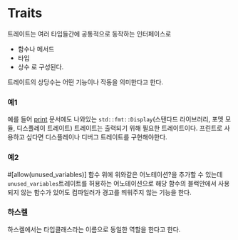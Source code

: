 # Traits

트레이트는 여러 타입들간에 공통적으로 동작하는 인터페이스로 
- 함수나 메서드
- 타입
- 상수
로 구성된다.

트레이트의 상당수는 어떤 기능이나 작동을 의미한다고 한다.

### 예1

예를 들어 [print](print.md) 문서에도 나와있는 `std::fmt::Display`(스탠다드 라이브러리, 포멧 모듈, 디스플레이 트레이트) 트레이트는 출력되기 위해 필요한 트레이트이다. 프린트로 사용하고 싶다면 디스플레이나 디버그 트레이트를 구현해야한다.

### 예2

\#\[allow(unused_variables)]
함수 위에 위와같은 어노테이션?을 추가할 수 있는데 `unused_variables`트레이트를 허용하는 어노테이션으로 해당 함수의 블럭안에서 사용되지 않는 함수가 있어도 컴파일러가 경고를 띄워주지 않는 기능을 한다.

### 하스켈

하스켈에서는 타입클래스라는 이름으로 동일한 역할을 한다고 한다.
